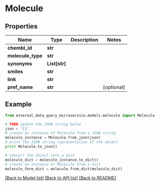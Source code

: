 # Molecule


## Properties

Name | Type | Description | Notes
------------ | ------------- | ------------- | -------------
**chembl_id** | **str** |  | 
**molecule_type** | **str** |  | 
**synonyms** | **List[str]** |  | 
**smiles** | **str** |  | 
**link** | **str** |  | 
**pref_name** | **str** |  | [optional] 

## Example

```python
from external_data_query_microservice.models.molecule import Molecule

# TODO update the JSON string below
json = "{}"
# create an instance of Molecule from a JSON string
molecule_instance = Molecule.from_json(json)
# print the JSON string representation of the object
print Molecule.to_json()

# convert the object into a dict
molecule_dict = molecule_instance.to_dict()
# create an instance of Molecule from a dict
molecule_form_dict = molecule.from_dict(molecule_dict)
```
[[Back to Model list]](../README.md#documentation-for-models) [[Back to API list]](../README.md#documentation-for-api-endpoints) [[Back to README]](../README.md)


